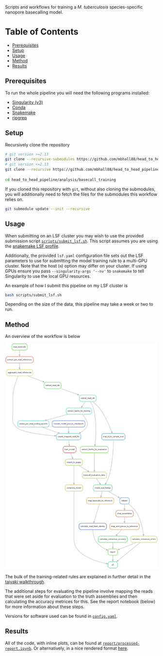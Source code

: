 Scripts and workflows for training a *M. tuberculosis* species-specific nanopore
basecalling model.

[TOC]: #

# Table of Contents
- [Prerequisites](#prerequisites)
- [Setup](#setup)
- [Usage](#usage)
- [Method](#method)
- [Results](#results)


## Prerequisites

To run the whole pipeline you will need the following programs installed:
- [Singularity (v3)][singularity]
- [Conda][conda]
- [Snakemake][snakemake]
- [ripgrep][ripgrep]

## Setup

Recursively clone the repository

```sh
# git version >=2.13
git clone --recursive-submodules https://github.com/mbhall88/head_to_head_pipeline.git
# git version <=2.13
git clone --recursive https://github.com/mbhall88/head_to_head_pipeline.git

cd head_to_head_pipeline/analysis/basecall_training 
```

If you cloned this repository with `git`, without also cloning the submodules, you will
additionally need to fetch the files for the submodules this workflow relies on.

```sh
git submodule update --init --recursive
```

## Usage

When submitting on an LSF cluster you may wish to use the provided submission script
[`scripts/submit_lsf.sh`](scripts/submit_lsf.sh). This script assumes you are using the
[snakemake LSF profile][lsf-profile].

Additionally, the provided `lsf.yaml` configuration file sets out the LSF parameters to
use for submitting the model training rule to a multi-GPU cluster. Note that the host
(`m`) option may differ on your cluster. If using GPUs ensure you pass
`--singularity-args '--nv'` to `snakemake` to tell Singularity to use the local GPU
resources.

An example of how I submit this pipeline on my LSF cluster is

```sh
bash scripts/submit_lsf.sh
```

Depending on the size of the data, this pipeline may take a week or two to run.

## Method

An overview of the workflow is below

![workflow overview](resources/rulegraph.png)

The bulk of the training-related rules are explained in further detail in the [taiyaki
walkthrough][walkthrough].

The additional steps for evaluating the pipeline involve mapping the reads that were set
aside for evaluation to the truth assemblies and then calculating the accuracy metrices
for this. See the report notebook (below) for more information about these steps.

Versions for software used can be found in [`config.yaml`](config.yaml).

## Results

All of the code, with inline plots, can be found at [`report/processed-report.ipynb`](report/processed-report.ipynb). Or alternatively, in a nice rendered format [here][nbviewer].



[singularity]: https://sylabs.io/guides/3.5/user-guide/quick_start.html#quick-installation-steps
[conda]: https://docs.conda.io/projects/conda/en/latest/user-guide/install/
[snakemake]: https://snakemake.readthedocs.io/en/stable/
[ripgrep]: https://github.com/BurntSushi/ripgrep
[lsf-profile]: https://github.com/Snakemake-Profiles/snakemake-lsf
[walkthrough]: https://github.com/nanoporetech/taiyaki/blob/master/docs/walkthrough.rst
[nbviewer]: https://nbviewer.jupyter.org/github/mbhall88/head_to_head_pipeline/blob/master/analysis/basecall_training/report/processed-report.ipynb
[blast]: https://lh3.github.io/2018/11/25/on-the-definition-of-sequence-identity#blast-identity
